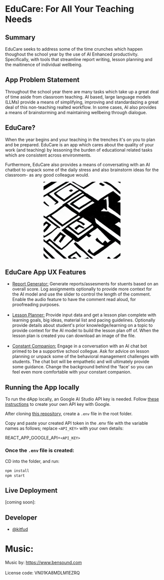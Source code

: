 # <b>EduCare:</b> For All Your Teaching Needs 

## Summary
EduCare seeks to address some of the time crunches which happen thoughout the school year by the use of AI Enhanced productivity. Specifically, with tools that streamline report writing, lesson planning and the maitinence of individual wellbeing. 

## App Problem Statement
Throughout the school year there are many tasks which take up a great deal of time aside from classroom teaching. AI based, large language models (LLMs) provide a means of simplifying, improving and standardazing a great deal of this non-teaching realted workflow. In some cases, AI also provides a means of brainstorming and maintaining wellbeing through dialogue.

## EduCare? 
When the year begins and your teaching in the trenches it's on you to plan and be prepared. EduCare is an app which cares about the quality of your work (and teaching) by lessoning the burden of educational related tasks which are consistent across environments. 

Furthermore, EduCare also provides a means of conversating with an AI chatbot to unpack some of the daily stress and also brainstorm ideas for the classroom- as any good colleague would. 

<p align="center">
<img  width="50%" src="src/images/ReportGenerator.jpeg">
</p>


## EduCare App UX Features
- <ins>Report Generator:</ins> 
Generate reports/assesments for stuents based on an overall score. Log assignments optionally to provide more context for the AI model and use the slider to control the length of the comment. Enable the audio feature to have the comment read aloud, for proofreading purposes.
<br></br>
- <ins>Lesson Planner:</ins> 
Provide input data and get a lesson plan complete with learning goals, big ideas, material list and pacing guidelines. Optionally provide details about student's prior knowledge/learning on a topic to provide context for the AI model to build the lesson plan off of. When the lesson plan is created you can download an image of the file. 
<br></br>
- <ins>Constant Companion:</ins> 
Engage in a conversation with an AI chat bot primed to be a supportive school collegue. Ask for advice on lesson planning or unpack some of the behavioral management challenges with students. The chat bot will be empathetic and will ultimately provide some guidance. Change the background behind the 'face' so you can feel even more comfortable with your constant companion. 

## Running the App locally
To run the dApp locally, an Google AI Studio API key is needed. Follow [these instructions](https://aistudio.google.com/app/apikey) to create your own API key with Google. 

After cloning [this repository](https://github.com/kitfud/AI_ReportCardGenerator), create a `.env` file in the root folder. 

Copy and paste your created API token in the .env file with the variable names as follows; replace `<API_KEY>` with your own details:

REACT_APP_GOOGLE_API=`<API_KEY>`

### Once the `.env` file is created:

CD into the folder, and run:
```
npm install
npm start
```

## Live Deployment
[coming soon]:

## Developer
- [@kitfud](https://github.com/kitfud)

# Music:
Music by: https://www.bensound.com
<br></br>
License code: VN01KA8MDLM1EZRQ
